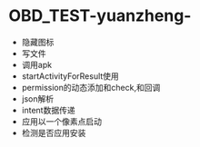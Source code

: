 # OBD_TEST-yuanzheng-
* 隐藏图标
* 写文件
* 调用apk
* startActivityForResult使用
* permission的动态添加和check,和回调
* json解析
* intent数据传递
* 应用以一个像素点启动
* 检测是否应用安装
